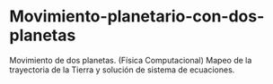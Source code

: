# Movimiento-planetario-con-dos-planetas
Movimiento de dos planetas. (Física Computacional)
Mapeo de la trayectoria de la Tierra y solución de sistema de ecuaciones.
